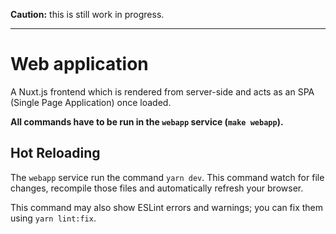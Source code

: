 **Caution:** this is still work in progress.

---

# Web application

A Nuxt.js frontend which is rendered from server-side and acts as an SPA (Single Page Application) once loaded.

**All commands have to be run in the `webapp` service (`make webapp`).**

## Hot Reloading

The `webapp` service run the command `yarn dev`. This command watch for file changes, recompile those files and 
automatically refresh your browser.

This command may also show ESLint errors and warnings; you can fix them using `yarn lint:fix`.
